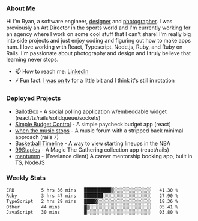 ### About Me
Hi I’m Ryan, a software engineer, [designer](https://www.denvermullets.com/video) and [photographer](https://www.denvermullets.com/). I was previously an Art Director in the sports world and I'm currently working for an agency where I work on some cool stuff that I can't share! I'm really big into side projects and just enjoy coding and figuring out how to make apps hum. I love working with React, Typescript, Node.js, Ruby, and Ruby on Rails. I'm passionate about photography and design and I truly believe that learning never stops.

- 📫 How to reach me: [LinkedIn](https://www.linkedin.com/in/ryanvaznis)
- ⚡ Fun fact: [I was on tv](https://vimeo.com/381425882) for a little bit and I think it's still in rotation

### Deployed Projects
- [BallotBox](https://voteballotbox.com/) - A social polling application w/embeddable widget (react/ts/rails/solidqueue/sockets)
- [Simple Budget Control](https://simplebudgetcontrol.com/) - A simple paycheck budget app (react)
- [when the music stops](https://whenthemusicstops.net) - A music forum with a stripped back minimal approach (rails 7)
- [Basketball Timeline](https://basketball-timeline.com/?team=PHO&year=2023) - A way to view starting lineups in the NBA
- [99Staples](https://www.99staples.com/collections/denvermullets/9) - A Magic The Gathering collection app (react/rails)
- [mentumm](https://portal.mentumm.com/) - (Freelance client) A career mentorship booking app, built in TS, NodeJS

### Weekly Stats
<!--START_SECTION:waka-->

```txt
ERB          5 hrs 36 mins   ██████████▒░░░░░░░░░░░░░░   41.30 %
Ruby         3 hrs 47 mins   ███████░░░░░░░░░░░░░░░░░░   27.90 %
TypeScript   2 hrs 29 mins   ████▓░░░░░░░░░░░░░░░░░░░░   18.36 %
Other        44 mins         █▒░░░░░░░░░░░░░░░░░░░░░░░   05.41 %
JavaScript   30 mins         █░░░░░░░░░░░░░░░░░░░░░░░░   03.80 %
```

<!--END_SECTION:waka-->

